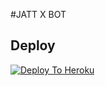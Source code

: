 #JATT X BOT

## Deploy
[![Deploy To Heroku](https://www.herokucdn.com/deploy/button.svg)](https://dashboard.heroku.com/new?button-url=https%3A%2F%2Fgithub.com%2FJASS697%2FHEROKU&template=https%3A%2F%2Fgithub.com%2FJASS697%2FHEROKU)
